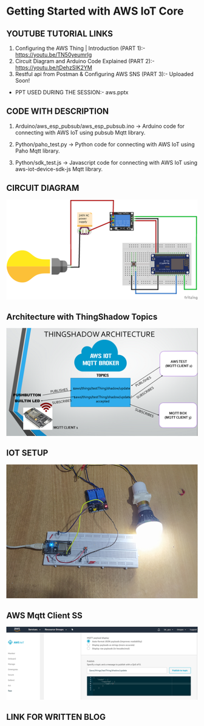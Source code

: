 # Getting Started with AWS IoT Core

## YOUTUBE TUTORIAL LINKS

1. Configuring the AWS Thing | Introduction (PART 1):- https://youtu.be/TN50yeumrIg
2. Circuit Diagram and Arduino Code Explained (PART 2):- https://youtu.be/tDehzSIK2YM
3. Restful api from Postman & Configuring AWS SNS (PART 3):- Uploaded Soon!

- PPT USED DURING THE SESSION:- aws.pptx


## CODE WITH DESCRIPTION

1. Arduino/aws_esp_pubsub/aws_esp_pubsub.ino -> Arduino code for connecting with AWS IoT using pubsub Mqtt library.

2. Python/paho_test.py -> Python code for connecting with AWS IoT using Paho Mqtt library.

3. Python/sdk_test.js -> Javascript code for connecting with AWS IoT using aws-iot-device-sdk-js Mqtt library.


## CIRCUIT DIAGRAM

![](relayCircuit.png)


## Architecture with ThingShadow Topics

![](arc.png)

## IOT SETUP

![](demo.jpg)


## AWS Mqtt Client SS

![](aws_mqtt.png)


## LINK FOR WRITTEN BLOG

